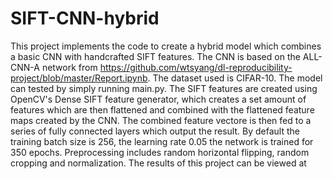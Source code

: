 # SIFT-CNN-hybrid
This project implements the code to create a hybrid model which combines a basic CNN with handcrafted SIFT features. The CNN is based on the ALL-CNN-A network from https://github.com/wtsyang/dl-reproducibility-project/blob/master/Report.ipynb. The dataset used is CIFAR-10. The model can tested by simply running main.py. 
The SIFT features are created using OpenCV's Dense SIFT feature generator, which creates a set amount of features which are then flattened and combined with the flattened feature maps created by the CNN. The combined feature vectore is then fed to a series of fully connected layers which output the result. By default the training batch size is 256, the learning rate 0.05 the network is trained for 350 epochs. Preprocessing includes random horizontal flipping, random cropping and normalization.
The results of this project can be viewed at 
